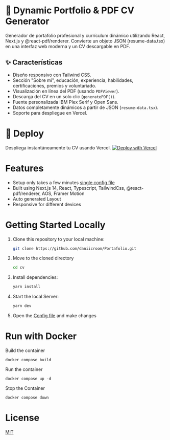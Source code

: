 # 📄 Dynamic Portfolio & PDF CV Generator

Generador de portafolio profesional y currículum dinámico utilizando React, Next.js y @react-pdf/renderer. Convierte un objeto JSON (resume-data.tsx) en una interfaz web moderna y un CV descargable en PDF.

## ✨ Características

- Diseño responsivo con Tailwind CSS.
- Sección "Sobre mí", educación, experiencia, habilidades, certificaciones, premios y voluntariado.
- Visualización en línea del PDF (usando `PDFViewer`).
- Descarga del CV en un solo clic (`generatePDF()`).
- Fuente personalizada IBM Plex Serif y Open Sans.
- Datos completamente dinámicos a partir de JSON (`resume-data.tsx`).
- Soporte para despliegue en Vercel.

# 🚀 Deploy 
Despliega instantáneamente tu CV usando Vercel. [![Deploy with Vercel](https://vercel.com/button)](https://vercel.com/new/clone?repository-url=https://github.com/daniicroom/Portafolio)


# Features

- Setup only takes a few minutes [single config file](./src/data/resume-data.tsx)
- Built using Next.js 14, React, Typescript, TailwindCss, @react-pdf/renderer, AOS, Framer Motion
- Auto generated Layout
- Responsive for different devices

# Getting Started Locally

1. Clone this repository to your local machine:

   ```bash
   git clone https://github.com/daniicroom/Portafolio.git
   ```

2. Move to the cloned directory

   ```bash
   cd cv
   ```

3. Install dependencies:

   ```bash
   yarn install
   ```

4. Start the local Server:

   ```bash
   yarn dev
   ```

5. Open the [Config file](./src/data/resume-data.tsx) and make changes

# Run with Docker

Build the container

```
docker compose build
```

Run the container

```
docker compose up -d
```

Stop the Container

```
docker compose down 
```

# License

[MIT](https://choosealicense.com/licenses/mit/)
